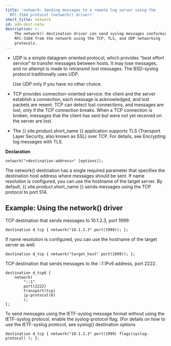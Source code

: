 ```yaml
---
title: 'network: Sending messages to a remote log server using the
  RFC-3164 protocol (network() driver)'
short_title: network
id: adm-dest-netw
description: >-
    The network() destination driver can send syslog messages conforming to
    RFC-3164 from the network using the TCP, TLS, and UDP networking
    protocols.
---
```


- UDP is a simple datagram oriented protocol, which provides \"best
    effort service\" to transfer messages between hosts. It may lose
    messages, and no attempt is made to retransmit lost messages. The
    BSD-syslog protocol traditionally uses UDP.

    Use UDP only if you have no other choice.

- TCP provides connection-oriented service: the client and the server
    establish a connection, each message is acknowledged, and lost
    packets are resent. TCP can detect lost connections, and messages
    are lost, only if the TCP connection breaks. When a TCP connection
    is broken, messages that the client has sent but were not yet
    received on the server are lost.

- The {{ site.product.short_name }} application supports TLS (Transport Layer Security,
    also known as SSL) over TCP. For details, see
    Encrypting log messages with TLS.

**Declaration**

```config
network("<destination-address>" [options]);
```

The network() destination has a single required parameter that specifies
the destination host address where messages should be sent. If name
resolution is configured, you can use the hostname of the target server.
By default, {{ site.product.short_name }} sends messages using the TCP protocol to port
514.

## Example: Using the network() driver

TCP destination that sends messages to 10.1.2.3, port 1999:

```config
destination d_tcp { network("10.1.2.3" port(1999)); };
```

If name resolution is configured, you can use the hostname of the target
server as well.

```config
destination d_tcp { network("target_host" port(1999)); };
```

TCP destination that sends messages to the ::1 IPv6 address, port 2222.

```config
destination d_tcp6 {
    network(
        "::1"
        port(2222)
        transport(tcp)
        ip-protocol(6)
        );
};
```

To send messages using the IETF-syslog message format without using the
IETF-syslog protocol, enable the syslog-protocol flag. (For details on
how to use the IETF-syslog protocol, see
syslog() destination options

```config
destination d_tcp { network("10.1.2.3" port(1999) flags(syslog-protocol) ); };
```
